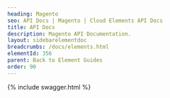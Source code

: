 ```yaml
---
heading: Magento
seo: API Docs | Magento | Cloud Elements API Docs
title: API Docs
description: Magento API Documentation.
layout: sidebarelementdoc
breadcrumbs: /docs/elements.html
elementId: 356
parent: Back to Element Guides
order: 90
---
```


{% include swagger.html %}
